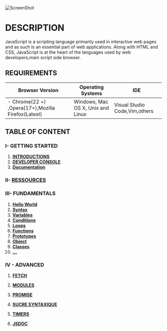 <img src="https://www.softfluent.fr/wp-content/uploads/2019/10/javascript.png" title="" alt="ScreenShot" data-align="center">

# DESCRIPTION

JavaScript is a scripting language primarily used in interactive web pages and as such is an essential part of web applications. Along with HTML and CSS, JavaScript is at the heart of the languages ​​used by web developers,main script side browser.

## REQUIREMENTS

| Browser Version                                    | Operating Systems                 | IDE                           |
| -------------------------------------------------- | --------------------------------- | ----------------------------- |
| - Chrome(22 +) ,Opera(17+),Mozilla Firefox(Latest) | Windows, Mac OS X, Unix and Linux | Visual Studio Code,Vim,others |

## TABLE OF CONTENT

### I- GETTING STARTED

1. **[INTRODUCTIONS]()**
2. [**DEVELOPER CONSOLE**]()
3. **[Documentation]()**

### II- [RESSOURCES]()

### III- FUNDAMENTALS

1. **[Hello World]()**
2. **[Syntax]()**
3. **[Variables]()**
4. [**Conditions**]()
5. [**Loops**]()
6. [**Functions**]()
7. [**Prototypes**]()
8. [**Object**]()
9. [**Classes**]()
10. [**...**]()

### IV - ADVANCED

1. [**FETCH**]()

2. [**MODULES**]()

3. [**PROMISE**]()

4. [**SUCRE SYNTAXIQUE**]()

5. [**TIMERS**]()

6. [**JSDOC**]()
